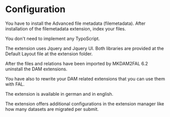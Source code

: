Configuration
=============

You have to install the Advanced file metadata (filemetadata). After installation of the filemetadata extension, index your files.

You don't need to implement any TypoScript.

The extension uses Jquery and Jquery UI. Both libraries are provided at the Default Layout file at the extension folder.

After the files and relations have been imported by MKDAM2FAL 6.2 uninstall the DAM extensions.

You have also to rewrite your DAM related extensions that you can use them with FAL.

The extension is available in german and in english.

The extension offers additional configurations in the extension manager like how many datasets are migrated per submit.
